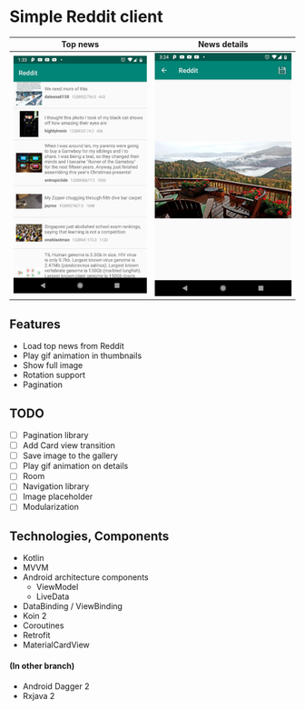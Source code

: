 # Simple Reddit client

Top news|News details
:-:|:-:
![](images/top_news.png)|![](images/news_details.png)

## Features
* Load top news from Reddit
* Play gif animation in thumbnails
* Show full image
* Rotation support
* Pagination

## TODO
- [ ] Pagination library
- [ ] Add Card view transition
- [ ] Save image to the gallery
- [ ] Play gif animation on details
- [ ] Room
- [ ] Navigation library
- [ ] Image placeholder
- [ ] Modularization

## Technologies, Components
* Kotlin
* MVVM
* Android architecture components
    * ViewModel
    * LiveData
* DataBinding / ViewBinding
* Koin 2
* Coroutines
* Retrofit
* MaterialCardView

#### (In other branch)
* Android Dagger 2
* Rxjava 2